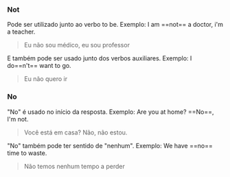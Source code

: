 ### Not

Pode ser utilizado junto ao verbo to be. Exemplo:
I am ==not== a doctor, i'm a teacher.
>Eu não sou médico, eu sou professor

E também pode ser usado junto dos verbos auxiliares. Exemplo:
I do==n't== want to go.
>Eu não quero ir

### No

"No" é usado no início da resposta. Exemplo:
Are you at home? ==No==, I'm not.
>Você está em casa? Não, não estou.

"No" também pode ter sentido de "nenhum". Exemplo:
We have ==no== time to waste.
>Não temos nenhum tempo a perder